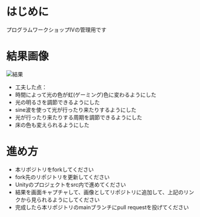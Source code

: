 # はじめに
プログラムワークショップIVの管理用です

# 結果画像

![結果](Result.gif)

- 工夫した点：
- 時間によって光の色が虹(ゲーミング)色に変わるようにした
- 光の明るさを調節できるようにした
- sine波を使って光が行ったり来たりするようにした
- 光が行ったり来たりする周期を調節できるようにした
- 床の色も変えられるようにした

# 進め方

- 本リポジトリをforkしてください
- fork先のリポジトリを更新してください
- Unityのプロジェクトをsrc内で進めてください
- 結果を画面キャプチャして、画像としてリポジトリに追加して、上記のリンクから見られるようにしてください
- 完成したら本リポジトリのmainブランチにpull requestを投げてください
